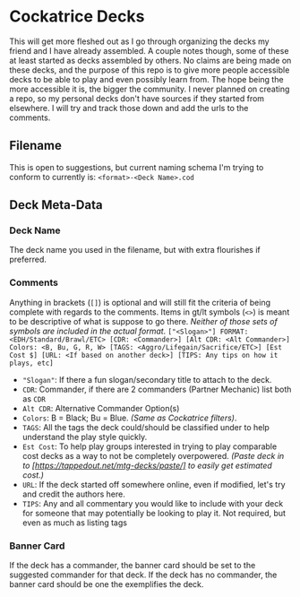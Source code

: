 # Cockatrice Decks

This will get more fleshed out as I go through organizing the decks my friend and I have already assembled. A couple notes though, some of these at least started as decks assembled by others. No claims are being made on these decks, and the purpose of this repo is to give more people accessible decks to be able to play and even possibly learn from. The hope being the more accessible it is, the bigger the community. I never planned on creating a repo, so my personal decks don't have sources if they started from elsewhere. I will try and track those down and add the urls to the comments.

## Filename
This is open to suggestions, but current naming schema I'm trying to conform to currently is: `<format>-<Deck Name>.cod`

## Deck Meta-Data
### Deck Name
The deck name you used in the filename, but with extra flourishes if preferred.

### Comments
Anything in brackets (`[]`) is optional and will still fit the criteria of being complete with regards to the comments.
Items in gt/lt symbols (`<>`) is meant to be descriptive of what is suppose to go there.
*Neither of those sets of symbols are included in the actual format.*
`["<Slogan>"]
FORMAT: <EDH/Standard/Brawl/ETC>
[CDR: <Commander>]
[Alt CDR: <Alt Commander>]
Colors: <B, Bu, G, R, W>
[TAGS: <Aggro/Lifegain/Sacrifice/ETC>]
[Est Cost $]
[URL: <If based on another deck>]
[TIPS:
Any tips on how it plays, etc]`
* `"Slogan"`: If there a fun slogan/secondary title to attach to the deck.
* `CDR`: Commander, if there are 2 commanders (Partner Mechanic) list both as `CDR`
* `Alt CDR`: Alternative Commander Option(s)
* `Colors`: B = Black; Bu = Blue. *(Same as Cockatrice filters)*.
* `TAGS`: All the tags the deck could/should be classified under to help understand the play style quickly.
* `Est Cost`: To help play groups interested in trying to play comparable cost decks as a way to not be completely overpowered. *(Paste deck in to [https://tappedout.net/mtg-decks/paste/] to easily get estimated cost.)*
* `URL`: If the deck started off somewhere online, even if modified, let's try and credit the authors here.
* `TIPS`: Any and all commentary you would like to include with your deck for someone that may potentially be looking to play it. Not required, but even as much as listing tags

### Banner Card
If the deck has a commander, the banner card should be set to the suggested commander for that deck. If the deck has no commander, the banner card should be one the exemplifies the deck.
